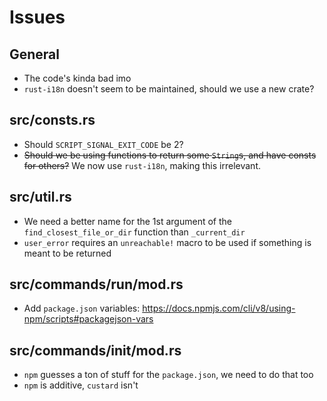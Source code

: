 # Issues

## General
- The code's kinda bad imo
- `rust-i18n` doesn't seem to be maintained, should we use a new crate?
## **src/consts.rs**
- Should `SCRIPT_SIGNAL_EXIT_CODE` be 2?
- ~~Should we be using functions to return some `String`s, and have consts for others?~~ We now use `rust-i18n`, making this irrelevant.

## **src/util.rs**
- We need a better name for the 1st argument of the `find_closest_file_or_dir` function than `_current_dir`
- `user_error` requires an `unreachable!` macro to be used if something is meant to be returned

## **src/commands/run/mod.rs**
- Add `package.json` variables: https://docs.npmjs.com/cli/v8/using-npm/scripts#packagejson-vars

## **src/commands/init/mod.rs**
- `npm` guesses a ton of stuff for the `package.json`, we need to do that too
- `npm` is additive, `custard` isn't